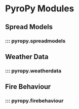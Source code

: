 # PyroPy Modules

## Spread Models

### ::: pyropy.spreadmodels

## Weather Data

### ::: pyropy.weatherdata

## Fire Behaviour

### ::: pyropy.firebehaviour
